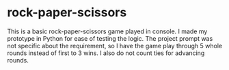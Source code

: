 # rock-paper-scissors

This is a basic rock-paper-scissors game played in console. I made my prototype in Python for ease of testing the logic. The project prompt was not specific about the requirement, so I have the game play through 5 whole rounds instead of first to 3 wins. I also do not count ties for advancing rounds.